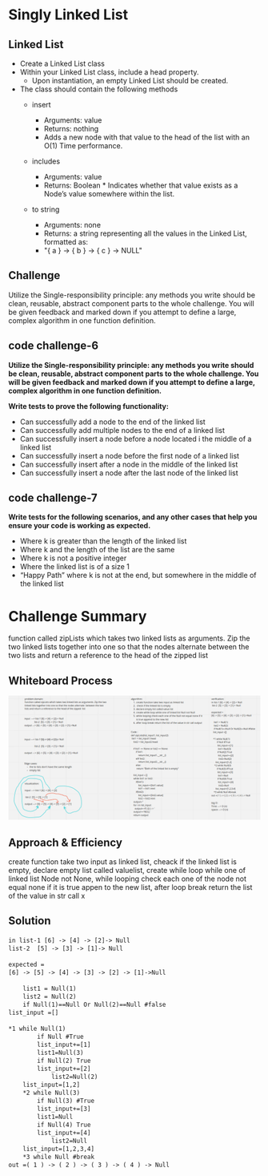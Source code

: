 # Singly Linked List
<!-- Short summary or background information -->
##  Linked List
* Create a Linked List class
* Within your Linked List class, include a head property. 
    * Upon instantiation, an empty Linked List should be created.
* The class should contain the following methods 
    * insert
        * Arguments: value
        * Returns: nothing
        * Adds a new node with that value to the head of the list with an O(1) Time performance.
    * includes 
        * Arguments: value
        * Returns: Boolean 
            * 
    Indicates whether that value exists as a Node’s value somewhere within the list.

    * to string 
        * Arguments: none
        * Returns: a string representing all the values in the Linked List, formatted as:
        * "{ a } -> { b } -> { c } -> NULL"

## Challenge
<!-- Description of the challenge -->
Utilize the Single-responsibility principle: any methods you write should be clean, reusable, abstract component parts to the whole challenge. You will be given feedback and marked down if you attempt to define a large, complex algorithm in one function definition.

## code challenge-6

__**Utilize the Single-responsibility principle: any methods you write should be clean, reusable, abstract component parts to the whole challenge. You will be given feedback and marked down if you attempt to define a large, complex algorithm in one function definition.**__

**Write tests to prove the following functionality:**

* Can successfully add a node to the end of the linked list
* Can successfully add multiple nodes to the end of a linked list
* Can successfully insert a node before a node located i the middle of a linked list
* Can successfully insert a node before the first node of a linked list
* Can successfully insert after a node in the middle of the linked list
* Can successfully insert a node after the last node of the linked list

## code challenge-7 

__**Write tests for the following scenarios, and any other cases that help you ensure your code is working as expected.**__

* Where k is greater than the length of the linked list
* Where k and the length of the list are the same
* Where k is not a positive integer
* Where the linked list is of a size 1
* “Happy Path” where k is not at the end, but somewhere in the middle of the linked list


<!-- ## Approach & Efficiency
What approach did you take? Why? What is the Big O space/time for this approach?


## API
Description of each method publicly available to your Linked List -->
# Challenge Summary
<!-- Description of the challenge -->
function called zipLists which takes two linked lists as arguments. Zip the two linked lists together into one so that the nodes alternate  between the two lists and return a reference to the head of the zipped  list
## Whiteboard Process
<!-- Embedded whiteboard image -->
![](challenge8.png)
## Approach & Efficiency
<!-- What approach did you take? Why? What is the Big O space/time for this approach? -->
create function take two input as linked list, cheack if the linked list is empty, declare empty list called valuelist, create while loop while one of linked list Node not None, while looping check each one of the node not equal none if it is true appen to the new list, after loop break return the list of the value in str call x
## Solution
<!-- Show how to run your code, and examples of it in action -->
    in list-1 [6] -> [4] -> [2]-> Null
    list-2  [5] -> [3] -> [1]-> Null

    expected =
    [6] -> [5] -> [4] -> [3] -> [2] -> [1]->Null

        list1 = Null(1)
        list2 = Null(2)
        if Null(1)==Null Or Null(2)==Null #false
    list_input =[]

    *1 while Null(1)
            if Null #True
            list_input+=[1]
            list1=Null(3)
            if Null(2) True
            list_input+=[2]
                list2=Null(2)
        list_input=[1,2]
        *2 while Null(3)
            if Null(3) #True
            list_input+=[3]
            list1=Null
            if Null(4) True
            list_input+=[4]
                list2=Null
        list_input=[1,2,3,4]
        *3 while Null #break
    out =( 1 ) -> ( 2 ) -> ( 3 ) -> ( 4 ) -> Null